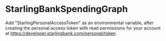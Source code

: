 # StarlingBankSpendingGraph

Add "StarlingPersonalAccessToken" as an environmental variable, after creating the personal access token with read permissions for your account at https://developer.starlingbank.com/personal/token 
